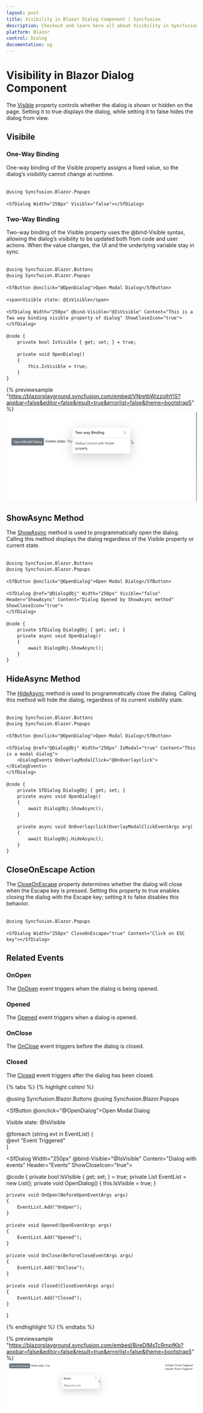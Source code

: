 ```yaml
---
layout: post
title: Visibility in Blazor Dialog Component | Syncfusion
description: Checkout and learn here all about Visibility in Syncfusion Blazor Dialog component and much more details.
platform: Blazor
control: Dialog
documentation: ug
---
```


# Visibility in Blazor Dialog Component

The [Visible](https://help.syncfusion.com/cr/blazor/Syncfusion.Blazor.Popups.SfDialog.html#Syncfusion_Blazor_Popups_SfDialog_Visible) property controls whether the dialog is shown or hidden on the page. Setting it to true displays the dialog, while setting it to false hides the dialog from view.

## Visibile

### One-Way Binding

One-way binding of the Visible property assigns a fixed value, so the dialog’s visibility cannot change at runtime.

```cshtml

@using Syncfusion.Blazor.Popups

<SfDialog Width="250px" Visible="false"></SfDialog>

```

### Two-Way Binding

Two-way binding of the Visible property uses the @bind-Visible syntax, allowing the dialog’s visibility to be updated both from code and user actions. When the value changes, the UI and the underlying variable stay in sync.

```cshtml

@using Syncfusion.Blazor.Buttons
@using Syncfusion.Blazor.Popups

<SfButton @onclick="@OpenDialog">Open Modal Dialog</SfButton>

<span>Visible state: @IsVisible</span>

<SfDialog Width="250px" @bind-Visible="@IsVisible" Content="This is a Two way binding visible property of dialog" ShowCloseIcon="true">
</SfDialog>

@code {
    private bool IsVisible { get; set; } = true;

    private void OpenDialog()
    {
        this.IsVisible = true;
    }
}

```

{% previewsample "https://blazorplayground.syncfusion.com/embed/VNretbWizzoIhYlS?appbar=false&editor=false&result=true&errorlist=false&theme=bootstrap5"  %}
![Blazor Dialog with Header](./images/blazor-dialog-two-way-visible.gif)

## ShowAsync Method

The [ShowAsync](https://help.syncfusion.com/cr/blazor/Syncfusion.Blazor.Popups.SfDialog.html#Syncfusion_Blazor_Popups_SfDialog_ShowAsync_System_Nullable_System_Boolean__) method is used to programmatically open the dialog. Calling this method displays the dialog regardless of the Visible property or current state.

```cshtml

@using Syncfusion.Blazor.Buttons
@using Syncfusion.Blazor.Popups

<SfButton @onclick="@OpenDialog">Open Modal Dialog</SfButton>

<SfDialog @ref="@DialogObj" Width="250px" Visible="false" Header="ShowAsync" Content="Dialog Opened by ShowAsync method" ShowCloseIcon="true">
</SfDialog>

@code {
    private SfDialog DialogObj { get; set; }
    private async void OpenDialog()
    {
        await DialogObj.ShowAsync();
    }
}

```

## HideAsync Method

The [HideAsync](https://help.syncfusion.com/cr/blazor/Syncfusion.Blazor.Popups.SfDialog.html#Syncfusion_Blazor_Popups_SfDialog_HideAsync) method is used to programmatically close the dialog. Calling this method will hide the dialog, regardless of its current visibility state.

```cshtml

@using Syncfusion.Blazor.Buttons
@using Syncfusion.Blazor.Popups

<SfButton @onclick="@OpenDialog">Open Modal Dialog</SfButton>

<SfDialog @ref="@DialogObj" Width="250px" IsModal="true" Content="This is a modal dialog">
    <DialogEvents OnOverlayModalClick="@OnOverlayclick"></DialogEvents>
</SfDialog>

@code {
    private SfDialog DialogObj { get; set; }
    private async void OpenDialog()
    {
        await DialogObj.ShowAsync();
    }

    private async void OnOverlayclick(OverlayModalClickEventArgs arg)
    {
        await DialogObj.HideAsync();
    }
}

```

## CloseOnEscape Action

The [CloseOnEscape](https://help.syncfusion.com/cr/blazor/Syncfusion.Blazor.Popups.SfDialog.html#Syncfusion_Blazor_Popups_SfDialog_CloseOnEscape) property determines whether the dialog will close when the Escape key is pressed. Setting this property to true enables closing the dialog with the Escape key; setting it to false disables this behavior.

```cshtml

@using Syncfusion.Blazor.Popups

<SfDialog Width="250px" CloseOnEscape="true" Content="Click on ESC key"></SfDialog>

```

## Related Events

### OnOpen

The [OnOpen](https://help.syncfusion.com/cr/blazor/Syncfusion.Blazor.Popups.DialogEvents.html#Syncfusion_Blazor_Popups_DialogEvents_OnOpen) event triggers when the dialog is being opened.

### Opened

The [Opened](https://help.syncfusion.com/cr/blazor/Syncfusion.Blazor.Popups.DialogEvents.html#Syncfusion_Blazor_Popups_DialogEvents_Opened) event triggers when a dialog is opened.

### OnClose

The [OnClose](https://help.syncfusion.com/cr/blazor/Syncfusion.Blazor.Popups.DialogEvents.html#Syncfusion_Blazor_Popups_DialogEvents_OnClose) event triggers before the dialog is closed.

### Closed

The [Closed](https://help.syncfusion.com/cr/blazor/Syncfusion.Blazor.Popups.DialogEvents.html#Syncfusion_Blazor_Popups_DialogEvents_Closed) event triggers after the dialog has been closed.

{% tabs %}
{% highlight cshtml %}

@using Syncfusion.Blazor.Buttons
@using Syncfusion.Blazor.Popups

<SfButton @onclick="@OpenDialog">Open Modal Dialog</SfButton>

<span>Visible state: @IsVisible</span>

<div style="display: grid;">
    @foreach (string evt in EventList)
    {
        <span>@evt "Event Triggered"</span>
    }
</div>

<SfDialog Width="250px" @bind-Visible="@IsVisible" Content="Dialog with events" Header="Events" ShowCloseIcon="true">
    <DialogEvents OnOpen="OnOpen" Opened="Opened" OnClose="OnClose" Closed="Closed"></DialogEvents>
</SfDialog>

@code {
    private bool IsVisible { get; set; } = true;
    private List<string> EventList = new List<string>();
    private void OpenDialog()
    {
        this.IsVisible = true;
    }

    private void OnOpen(BeforeOpenEventArgs args)
    {
        EventList.Add("OnOpen");
    }

    private void Opened(OpenEventArgs args)
    {
        EventList.Add("Opened");
    }

    private void OnClose(BeforeCloseEventArgs args)
    {
        EventList.Add("OnClose");
    }

    private void Closed(CloseEventArgs args)
    {
        EventList.Add("Closed");
    }
}

{% endhighlight %}
{% endtabs %}

{% previewsample "https://blazorplayground.syncfusion.com/embed/BjreDlMsTcRmpfKb?appbar=false&editor=false&result=true&errorlist=false&theme=bootstrap5"  %}
![Blazor Dialog with Header](./images/blazor-dialog-visible-events.gif)